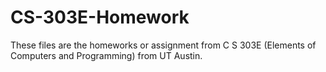 # CS-303E-Homework

These files are the homeworks or assignment from C S 303E (Elements of Computers and Programming) from UT Austin.
